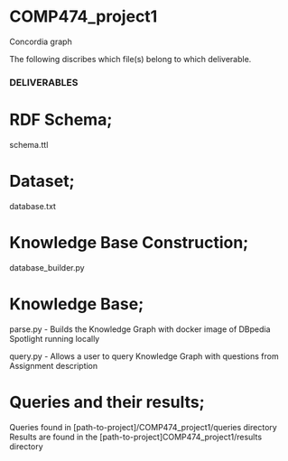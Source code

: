 # COMP474_project1
Concordia graph

The following discribes which file(s) belong to which deliverable.

### DELIVERABLES ###

# RDF Schema;
schema.ttl

# Dataset;
database.txt

# Knowledge Base Construction;
database_builder.py

# Knowledge Base;
parse.py - Builds the Knowledge Graph with docker image of DBpedia Spotlight running locally

query.py - Allows a user to query Knowledge Graph with questions from Assignment description

# Queries and their results;
Queries found in [path-to-project]/COMP474_project1/queries directory
Results are found in the [path-to-project]COMP474_project1/results directory



